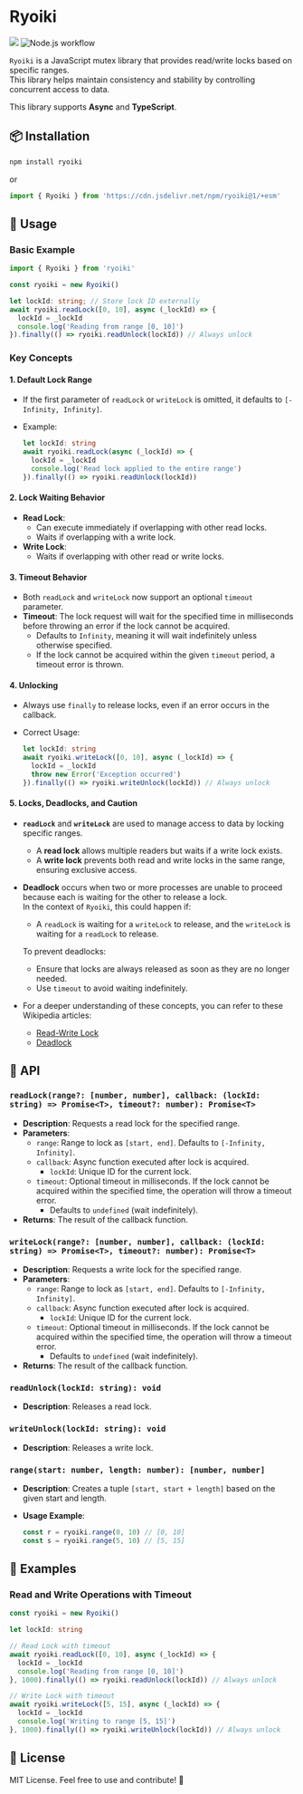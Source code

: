 # Ryoiki

[![](https://data.jsdelivr.com/v1/package/npm/ryoiki/badge)](https://www.jsdelivr.com/package/npm/ryoiki)
![Node.js workflow](https://github.com/izure1/ryoiki/actions/workflows/node.js.yml/badge.svg)

`Ryoiki` is a JavaScript mutex library that provides read/write locks based on specific ranges.  
This library helps maintain consistency and stability by controlling concurrent access to data.

This library supports **Async** and **TypeScript**.

## 📦 Installation

```bash
npm install ryoiki
```

or

```typescript
import { Ryoiki } from 'https://cdn.jsdelivr.net/npm/ryoiki@1/+esm'
```

## 🚀 Usage

### Basic Example

```typescript
import { Ryoiki } from 'ryoiki'

const ryoiki = new Ryoiki()

let lockId: string; // Store lock ID externally
await ryoiki.readLock([0, 10], async (_lockId) => {
  lockId = _lockId
  console.log('Reading from range [0, 10]')
}).finally(() => ryoiki.readUnlock(lockId)) // Always unlock
```

### Key Concepts

#### 1. **Default Lock Range**

- If the first parameter of `readLock` or `writeLock` is omitted, it defaults to `[-Infinity, Infinity]`.

- Example:

  ```typescript
  let lockId: string
  await ryoiki.readLock(async (_lockId) => {
    lockId = _lockId
    console.log('Read lock applied to the entire range')
  }).finally(() => ryoiki.readUnlock(lockId))
  ```

#### 2. **Lock Waiting Behavior**

- **Read Lock**:
  - Can execute immediately if overlapping with other read locks.
  - Waits if overlapping with a write lock.
- **Write Lock**:
  - Waits if overlapping with other read or write locks.

#### 3. **Timeout Behavior**

- Both `readLock` and `writeLock` now support an optional `timeout` parameter.
- **Timeout**: The lock request will wait for the specified time in milliseconds before throwing an error if the lock cannot be acquired.
  - Defaults to `Infinity`, meaning it will wait indefinitely unless otherwise specified.
  - If the lock cannot be acquired within the given `timeout` period, a timeout error is thrown.

#### 4. **Unlocking**

- Always use `finally` to release locks, even if an error occurs in the callback.
- Correct Usage:

  ```typescript
  let lockId: string
  await ryoiki.writeLock([0, 10], async (_lockId) => {
    lockId = _lockId
    throw new Error('Exception occurred')
  }).finally(() => ryoiki.writeUnlock(lockId)) // Always unlock
  ```

#### 5. **Locks, Deadlocks, and Caution**

- **`readLock`** and **`writeLock`** are used to manage access to data by locking specific ranges.  
  - A **read lock** allows multiple readers but waits if a write lock exists.
  - A **write lock** prevents both read and write locks in the same range, ensuring exclusive access.

- **Deadlock** occurs when two or more processes are unable to proceed because each is waiting for the other to release a lock.  
  In the context of `Ryoiki`, this could happen if:
  - A `readLock` is waiting for a `writeLock` to release, and the `writeLock` is waiting for a `readLock` to release.
  
  To prevent deadlocks:
  - Ensure that locks are always released as soon as they are no longer needed.
  - Use `timeout` to avoid waiting indefinitely.

- For a deeper understanding of these concepts, you can refer to these Wikipedia articles:
  - [Read-Write Lock](https://en.wikipedia.org/wiki/Readers%E2%80%93writer_lock)
  - [Deadlock](https://en.wikipedia.org/wiki/Deadlock)

## 📖 API

### `readLock(range?: [number, number], callback: (lockId: string) => Promise<T>, timeout?: number): Promise<T>`

- **Description**: Requests a read lock for the specified range.
- **Parameters**:
  - `range`: Range to lock as `[start, end]`. Defaults to `[-Infinity, Infinity]`.
  - `callback`: Async function executed after lock is acquired.
    - `lockId`: Unique ID for the current lock.
  - `timeout`: Optional timeout in milliseconds. If the lock cannot be acquired within the specified time, the operation will throw a timeout error.
    - Defaults to `undefined` (wait indefinitely).
- **Returns**: The result of the callback function.

### `writeLock(range?: [number, number], callback: (lockId: string) => Promise<T>, timeout?: number): Promise<T>`

- **Description**: Requests a write lock for the specified range.
- **Parameters**:
  - `range`: Range to lock as `[start, end]`. Defaults to `[-Infinity, Infinity]`.
  - `callback`: Async function executed after lock is acquired.
    - `lockId`: Unique ID for the current lock.
  - `timeout`: Optional timeout in milliseconds. If the lock cannot be acquired within the specified time, the operation will throw a timeout error.
    - Defaults to `undefined` (wait indefinitely).
- **Returns**: The result of the callback function.

### `readUnlock(lockId: string): void`

- **Description**: Releases a read lock.

### `writeUnlock(lockId: string): void`

- **Description**: Releases a write lock.

### `range(start: number, length: number): [number, number]`

- **Description**: Creates a tuple `[start, start + length]` based on the given start and length.
- **Usage Example**:

  ```typescript
  const r = ryoiki.range(0, 10) // [0, 10]
  const s = ryoiki.range(5, 10) // [5, 15]
  ```

## 🌟 Examples

### Read and Write Operations with Timeout

```typescript
const ryoiki = new Ryoiki()

let lockId: string

// Read Lock with timeout
await ryoiki.readLock([0, 10], async (_lockId) => {
  lockId = _lockId
  console.log('Reading from range [0, 10]')
}, 1000).finally(() => ryoiki.readUnlock(lockId)) // Always unlock

// Write Lock with timeout
await ryoiki.writeLock([5, 15], async (_lockId) => {
  lockId = _lockId
  console.log('Writing to range [5, 15]')
}, 1000).finally(() => ryoiki.writeUnlock(lockId)) // Always unlock
```

## 📜 License

MIT License. Feel free to use and contribute! 🙌
